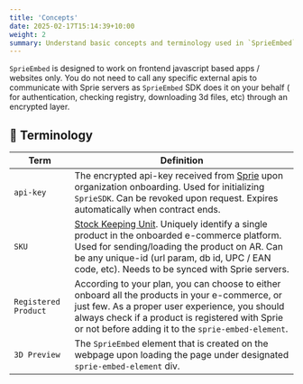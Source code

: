 ```yaml
---
title: 'Concepts'
date: 2025-02-17T15:14:39+10:00
weight: 2
summary: Understand basic concepts and terminology used in `SprieEmbed` environment.
---
```


`SprieEmbed` is designed to work on frontend javascript based apps / websites only. You do not need to call any specific external apis to communicate with Sprie servers as `SprieEmbed` SDK does it on your behalf ( for authentication, checking registry, downloading 3d files, etc) through an encrypted layer.

## 🥁 Terminology

| Term                 | Definition                                                                                                                                                                                                                                                                                             |
| -------------------- | ------------------------------------------------------------------------------------------------------------------------------------------------------------------------------------------------------------------------------------------------------------------------------------------------------ |
| `api-key`            | The encrypted api-key received from [Sprie](https://www.sprie.io) upon organization onboarding. Used for initializing `SprieSDK`. Can be revoked upon request. Expires automatically when contract ends.                                                                                               |
| `SKU`                | [Stock Keeping Unit](https://www.investopedia.com/terms/s/stock-keeping-unit-sku.asp). Uniquely identify a single product in the onboarded e-commerce platform. Used for sending/loading the product on AR. Can be any unique-id (url param, db id, UPC / EAN code, etc). Needs to be synced with Sprie servers.                                                                                                                                                                                                    |
|`Registered Product` | According to your plan, you can choose to either onboard all the products in your e-commerce, or just few. As a proper user experience, you should always check if a product is registered with Sprie or not before adding it to the `sprie-embed-element`.                                             |
| `3D Preview`          | The `SprieEmbed` element that is created on the webpage upon loading the page under designated `sprie-embed-element` div.                                                                                                                                                                                                                               |
